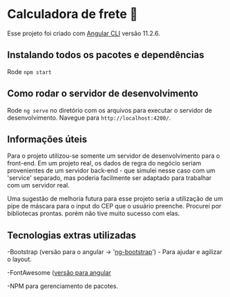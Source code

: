 # Calculadora de frete :truck:

Esse projeto foi criado com [Angular CLI](https://github.com/angular/angular-cli) versão 11.2.6.

## Instalando todos os pacotes e dependências

Rode `npm start`

## Como rodar o servidor de desenvolvimento

Rode `ng serve` no diretório com os arquivos para executar o servidor de desenvolvimento. Navegue para `http://localhost:4200/`.

## Informações úteis

Para o projeto utilizou-se somente um servidor de desenvolvimento para o front-end. Em um projeto real, os dados de regra do negócio seriam provenientes de um servidor back-end - que simulei nesse caso com um 'service' separado, mas poderia facilmente ser adaptado para trabalhar com um servidor real.

Uma sugestão de melhoria futura para esse projeto seria a utilização de um pipe de máscara para o input do CEP que o usuário preenche. Procurei por bibliotecas prontas. porém não tive muito sucesso com elas.

## Tecnologias extras utilizadas

-Bootstrap (versão para o angular -> '[ng-bootstrap](https://ng-bootstrap.github.io/#/home)') - Para ajudar e agilizar o layout.

-FontAwesome ([versão para angular](https://github.com/FortAwesome/angular-fontawesome')

-NPM para gerenciamento de pacotes.
